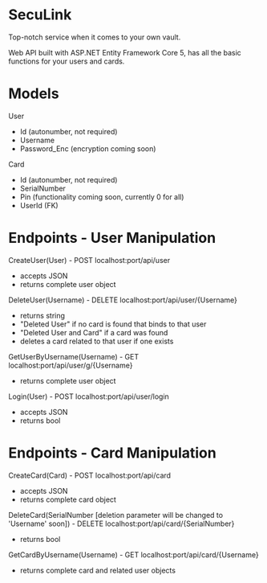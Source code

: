 # SecuLink
Top-notch service when it comes to your own vault.

Web API built with ASP.NET Entity Framework Core 5, has all the basic functions for your users and cards.

# Models
User
- Id (autonumber, not required)
- Username
- Password_Enc (encryption coming soon)

Card
- Id (autonumber, not required)
- SerialNumber
- Pin (functionality coming soon, currently 0 for all)
- UserId (FK)

# Endpoints - User Manipulation
CreateUser(User) - POST
localhost:port/api/user 
- accepts JSON
- returns complete user object

DeleteUser(Username) - DELETE
localhost:port/api/user/{Username}
- returns string
 - "Deleted User" if no card is found that binds to that user
 - "Deleted User and Card" if a card was found
- deletes a card related to that user if one exists

GetUserByUsername(Username) - GET
localhost:port/api/user/g/{Username}
- returns complete user object

Login(User) - POST
localhost:port/api/user/login
- accepts JSON
- returns bool

# Endpoints - Card Manipulation
CreateCard(Card) - POST
localhost:port/api/card
- accepts JSON
- returns complete card object

DeleteCard(SerialNumber [deletion parameter will be changed to 'Username' soon]) - DELETE
localhost:port/api/card/{SerialNumber}
- returns bool

GetCardByUsername(Username) - GET
localhost:port/api/card/{Username}
- returns complete card and related user objects